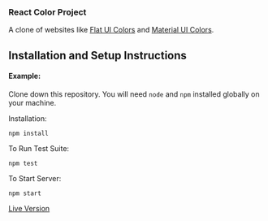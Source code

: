 ### React Color Project

A clone of websites like [Flat UI Colors](https://flatuicolors.com/) and [Material UI Colors](http://materialuicolors.co/?utm_source=launchers).

## Installation and Setup Instructions

#### Example:

Clone down this repository. You will need `node` and `npm` installed globally on your machine.

Installation:

`npm install`

To Run Test Suite:

`npm test`

To Start Server:

`npm start`

[Live Version](http://AmirAllami.github.io/color-project)
